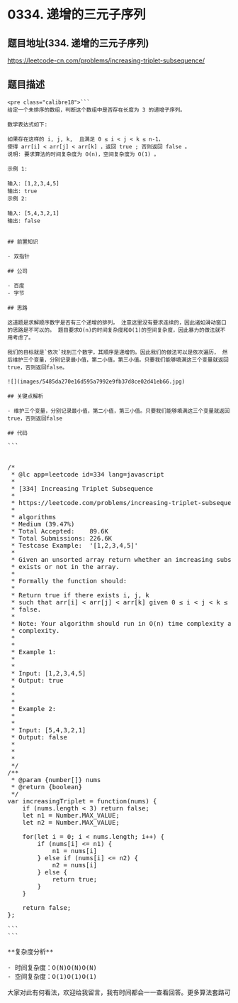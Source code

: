 # 0334. 递增的三元子序列

## 题目地址(334. 递增的三元子序列)

<https://leetcode-cn.com/problems/increasing-triplet-subsequence/>

## 题目描述

```
<pre class="calibre18">```
给定一个未排序的数组，判断这个数组中是否存在长度为 3 的递增子序列。

数学表达式如下:

如果存在这样的 i, j, k,  且满足 0 ≤ i < j < k ≤ n-1，
使得 arr[i] < arr[j] < arr[k] ，返回 true ; 否则返回 false 。
说明: 要求算法的时间复杂度为 O(n)，空间复杂度为 O(1) 。

示例 1:

输入: [1,2,3,4,5]
输出: true
示例 2:

输入: [5,4,3,2,1]
输出: false

```
```

## 前置知识

- 双指针

## 公司

- 百度
- 字节

## 思路

这道题是求解顺序数字是否有三个递增的排列， 注意这里没有要求连续的，因此诸如滑动窗口的思路是不可以的。 题目要求O(n)的时间复杂度和O(1)的空间复杂度，因此暴力的做法就不用考虑了。

我们的目标就是`依次`找到三个数字，其顺序是递增的。因此我们的做法可以是依次遍历， 然后维护三个变量，分别记录最小值，第二小值，第三小值。只要我们能够填满这三个变量就返回true，否则返回false。

![](images/5485da270e16d595a7992e9fb37d8ce02d41eb66.jpg)

## 关键点解析

- 维护三个变量，分别记录最小值，第二小值，第三小值。只要我们能够填满这三个变量就返回true，否则返回false

## 代码

```
<pre class="calibre18">```


<span class="hljs-title">/*
 * @lc app=leetcode id=334 lang=javascript
 *
 * [334] Increasing Triplet Subsequence
 *
 * https://leetcode.com/problems/increasing-triplet-subsequence/description/
 *
 * algorithms
 * Medium (39.47%)
 * Total Accepted:    89.6K
 * Total Submissions: 226.6K
 * Testcase Example:  '[1,2,3,4,5]'
 *
 * Given an unsorted array return whether an increasing subsequence of length 3
 * exists or not in the array.
 * 
 * Formally the function should:
 * 
 * Return true if there exists i, j, k 
 * such that arr[i] < arr[j] < arr[k] given 0 ≤ i < j < k ≤ n-1 else return
 * false.
 * 
 * Note: Your algorithm should run in O(n) time complexity and O(1) space
 * complexity.
 * 
 * 
 * Example 1:
 * 
 * 
 * Input: [1,2,3,4,5]
 * Output: true
 * 
 * 
 *
 * Example 2:
 * 
 * 
 * Input: [5,4,3,2,1]
 * Output: false
 * 
 * 
 * 
 */</span>
<span class="hljs-title">/**
 * @param {number[]} nums
 * @return {boolean}
 */</span>
<span class="hljs-keyword">var</span> increasingTriplet = <span class="hljs-function"><span class="hljs-keyword">function</span>(<span class="hljs-params">nums</span>) </span>{
    <span class="hljs-keyword">if</span> (nums.length < <span class="hljs-params">3</span>) <span class="hljs-keyword">return</span> <span class="hljs-params">false</span>;
    <span class="hljs-keyword">let</span> n1 = <span class="hljs-params">Number</span>.MAX_VALUE;
    <span class="hljs-keyword">let</span> n2 = <span class="hljs-params">Number</span>.MAX_VALUE;

    <span class="hljs-keyword">for</span>(<span class="hljs-keyword">let</span> i = <span class="hljs-params">0</span>; i < nums.length; i++) {
        <span class="hljs-keyword">if</span> (nums[i] <= n1) {
            n1 = nums[i]
        } <span class="hljs-keyword">else</span> <span class="hljs-keyword">if</span> (nums[i] <= n2) {
            n2 = nums[i]
        } <span class="hljs-keyword">else</span> {
            <span class="hljs-keyword">return</span> <span class="hljs-params">true</span>;
        }
    }

    <span class="hljs-keyword">return</span> <span class="hljs-params">false</span>;
};

```
```

**复杂度分析**

- 时间复杂度：O(N)O(N)O(N)
- 空间复杂度：O(1)O(1)O(1)

大家对此有何看法，欢迎给我留言，我有时间都会一一查看回答。更多算法套路可以访问我的 LeetCode 题解仓库：<https://github.com/azl397985856/leetcode> 。 目前已经 37K star 啦。 大家也可以关注我的公众号《力扣加加》带你啃下算法这块硬骨头。 ![](images/6544564e577c3c2404c48edb29af7e19eb1c2cb9.jpg)